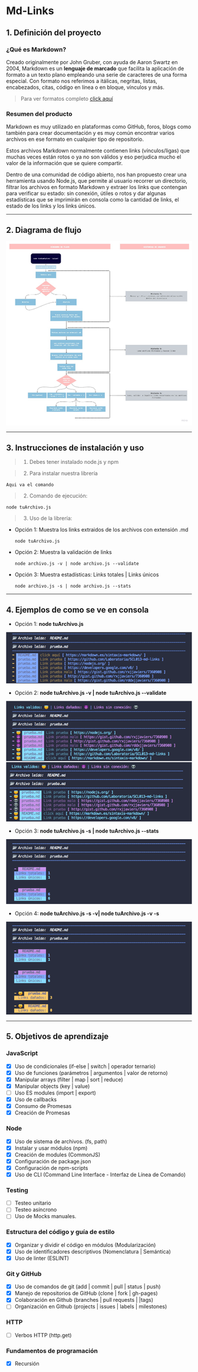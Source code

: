 # Md-Links

## 1. Definición del proyecto

### ¿Qué es Markdown?

Creado originalmente por John Gruber, con ayuda de Aaron Swartz en 2004,  Markdown es un **lenguaje de marcado** que facilita la aplicación de formato a un texto plano empleando una serie de caracteres de una forma especial. Con formato nos referimos a itálicas, negritas, listas, encabezados, citas, código en línea o en bloque, vínculos y más.

> Para ver formatos completo [click aquí](https://markdown.es/sintaxis-markdown/)

### Resumen del producto
Markdown es muy utilizado en plataformas como GitHub, foros, blogs como también para crear documentación y es muy común encontrar varios archivos en ese formato en cualquier tipo de repositorio.

Estos archivos Markdown normalmente contienen links (vínculos/ligas) que muchas veces están rotos o ya no son válidos y eso perjudica mucho el valor de la información que se quiere compartir.

Dentro de una comunidad de código abierto, nos han propuesto crear una herramienta usando Node.js, que permite al usuario recorrer un directorio, filtrar los archivos en formato Markdown y extraer los links que contengan para verificar su estado: sin conexión, útiles o rotos y dar algunas estadísticas que se imprimirán en consola como la cantidad de links, el estado de los links y los links únicos.

***

## 2. Diagrama de flujo

![Flujo](./imagenes/Flujo.jpg)

***

## 3. Instrucciones de instalación y uso

> 1. Debes tener instalado node.js y npm

> 2. Para instalar nuestra librería

    Aqui va el comando

> 2. Comando de ejecución:

    node tuArchivo.js

> 3. Uso de la librería:

* Opción 1: Muestra los links extraidos de los archivos con extensión .md

      node tuArchivo.js

* Opción 2: Muestra la validación de links

      node archivo.js -v | node archivo.js --validate

* Opción 3: Muestra estadísticas: Links totales | Links únicos

      node archivo.js -s | node archivo.js --stats

***


## 4. Ejemplos de como se ve en consola

* Opción 1: **node tuArchivo.js**

![Links](./imagenes/1.png)

* Opción 2: **node tuArchivo.js -v | node tuArchivo.js --validate**

![Validación](./imagenes/2.png)
![Validación](./imagenes/3.png)

* Opción 3: **node tuArchivo.js -s | node tuArchivo.js --stats**

![Flujo](./imagenes/4.png)

* Opción 4: **node tuArchivo.js -s -v| node tuArchivo.js -v -s**

![Flujo](./imagenes/5.png)

***

## 5. Objetivos de aprendizaje

### JavaScript

* [x] Uso de condicionales (if-else | switch | operador ternario)
* [x] Uso de funciones (parámetros | argumentos | valor de retorno)
* [x] Manipular arrays (filter | map | sort | reduce)
* [x] Manipular objects (key | value)
* [ ] Uso ES modules (import | export)
* [x] Uso de callbacks
* [x] Consumo de Promesas
* [x] Creación de Promesas

### Node

* [x] Uso de sistema de archivos. (fs, path)
* [x] Instalar y usar módulos (npm)
* [x] Creación de modules (CommonJS)
* [x] Configuración de package.json
* [x] Configuración de npm-scripts
* [x] Uso de CLI (Command Line Interface - Interfaz de Línea de Comando)

### Testing

* [ ] Testeo unitario
* [ ] Testeo asíncrono
* [ ] Uso de Mocks manuales.

### Estructura del código y guía de estilo

* [x] Organizar y dividir el código en módulos (Modularización)
* [x] Uso de identificadores descriptivos (Nomenclatura | Semántica)
* [x] Uso de linter (ESLINT)

### Git y GitHub

* [x] Uso de comandos de git (add | commit | pull | status | push)
* [x] Manejo de repositorios de GitHub (clone | fork | gh-pages)
* [x] Colaboración en Github (branches | pull requests | |tags)
* [ ] Organización en Github (projects | issues | labels | milestones)

### HTTP

* [ ] Verbos HTTP (http.get)

### Fundamentos de programación

* [x] Recursión
